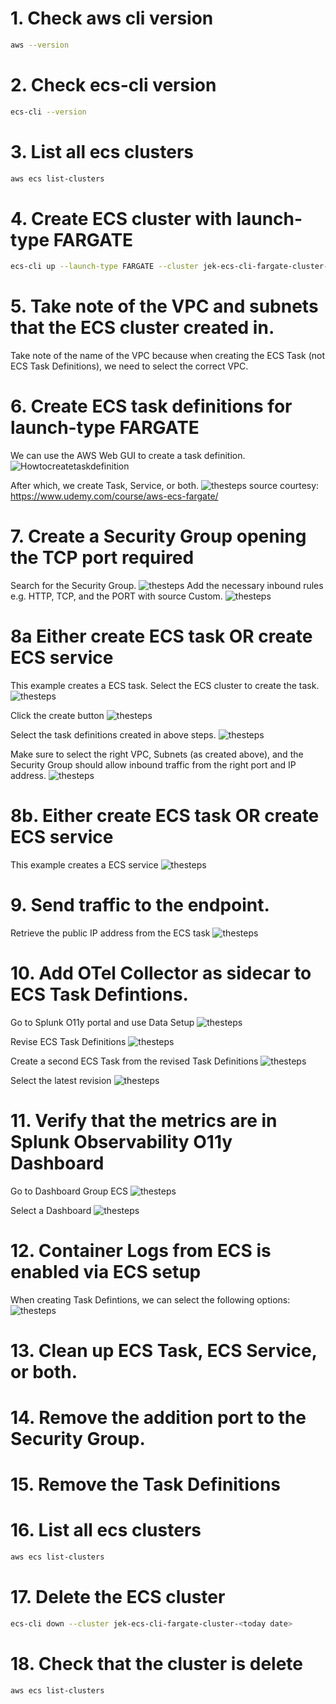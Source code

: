 

# 1. Check aws cli version
```bash
aws --version
```

# 2. Check ecs-cli version
```bash
ecs-cli --version
```

# 3. List all ecs clusters
```bash
aws ecs list-clusters
```

# 4. Create ECS cluster with launch-type FARGATE
```bash
ecs-cli up --launch-type FARGATE --cluster jek-ecs-cli-fargate-cluster-<today date>
```

# 5. Take note of the VPC and subnets that the ECS cluster created in.
Take note of the name of the VPC because when creating the ECS Task (not ECS Task Definitions), we need to select the correct VPC.

# 6. Create ECS task definitions for launch-type FARGATE
We can use the AWS Web GUI to create a task definition.
![Howtocreatetaskdefinition](how-to-create-task-definitions.png "How to create task definitions")

After which, we create Task, Service, or both.
![thesteps](the-steps-ecs.png "the steps ecs")
source courtesy: https://www.udemy.com/course/aws-ecs-fargate/

# 7. Create a Security Group opening the TCP port required
Search for the Security Group.
![thesteps](how-to-get-security-group.png "the steps ecs")
Add the necessary inbound rules e.g. HTTP, TCP, and the PORT with source Custom.
![thesteps](how-to-add-the-inbound-rule.png "the steps ecs")

# 8a Either create ECS task OR create ECS service
This example creates a ECS task.
Select the ECS cluster to create the task.
![thesteps](how-to-create-task.png "the steps ecs")

Click the create button
![thesteps](how-to-create-task-next.png "the steps ecs")

Select the task definitions created in above steps.
![thesteps](how-to-create-task-select-task-definitions.png "the steps ecs")

Make sure to select the right VPC, Subnets (as created above), and the Security Group should allow inbound traffic from the right port and IP address.
![thesteps](how-to-select-security-group.png "the steps ecs")

# 8b. Either create ECS task OR create ECS service
This example creates a ECS service
![thesteps](how-to-create-ecs-service.png "the steps ecs")

# 9. Send traffic to the endpoint.
Retrieve the public IP address from the ECS task
![thesteps](how-to-get-the-public-ip.png "the steps ecs")

# 10. Add OTel Collector as sidecar to ECS Task Defintions.
Go to Splunk O11y portal and use Data Setup
![thesteps](how-to-use-data-setup.png "the steps ecs")

Revise ECS Task Definitions
![thesteps](how-to-create-revision.png "the steps ecs")

Create a second ECS Task from the revised Task Definitions
![thesteps](how-to-create-task-after-revision.png "the steps ecs")

Select the latest revision
![thesteps](how-to-create-task-after-revision-next.png "the steps ecs")

# 11. Verify that the metrics are in Splunk Observability O11y Dashboard

Go to Dashboard Group ECS
![thesteps](how-to-verify-dashboard.png "the steps ecs")

Select a Dashboard
![thesteps](how-to-verify.png "the steps ecs")

# 12. Container Logs from ECS is enabled via ECS setup
When creating Task Defintions, we can select the following options:
![thesteps](how-to-send-logs.png "the steps ecs")

# 13. Clean up ECS Task, ECS Service, or both.

# 14. Remove the addition port to the Security Group.

# 15. Remove the Task Definitions

# 16. List all ecs clusters
```bash
aws ecs list-clusters
```

# 17. Delete the ECS cluster
```bash
ecs-cli down --cluster jek-ecs-cli-fargate-cluster-<today date>
```

# 18.  Check that the cluster is delete
```bash
aws ecs list-clusters
```
